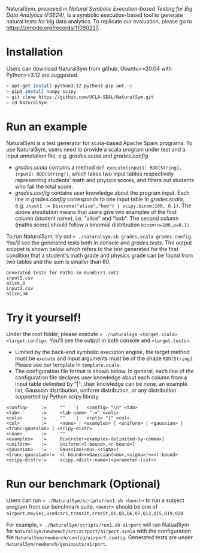NaturalSym, proposed in *Natural Symbolic Execution-based Testing for Big Data Analytics (FSE24)*, is a symbolic execution-based tool to generate natural tests for big data analytics. To replicate our evaluation, please go to https://zenodo.org/records/11090237.

# Installation
Users can download NaturalSym from github. Ubuntu>=20.04 with Python>=3.12 are suggested.
```bash
> apt-get install python3.12 python3-pip ant -y
> pip3 install numpy scipy
> git clone https://github.com/UCLA-SEAL/NaturalSym.git
> cd NaturalSym
```

# Run an example
NaturalSym is a test generator for scala-based Apache Spark programs. To use NaturalSym, users need to provide a scala program under test and a input annotation file, e.g. *grades.scala* and *grades.config*.
- *grades.scala* contains a method `def execute(input1: RDD[String], input2: RDD[String])`, which takes two input tables respectively representing students' math and physics scores, and filters out students who fail the total score.
- *grades.config* contains user knowledge about the program input. Each line in *grades.config* corresponds to one input table in *grades.scala*, e.g. `input1 := Discrete("alice","bob") | scipy.binom(100, 0.1)`.
The above annotation means that users give two examples of the first column (student name), i.e. "alice" and "bob". The second column (maths score) should follow a binomial distribution `binom(n=100,p=0.1)`.

To run NaturalSym, try out `> ./naturalsym.sh grades.scala grades.config`. You'll see the generated tests both in console and *grades.tests*. The output snippet is shown below which refers to the test generated for the first condition that a student's math grade and physics grade can be found from two tables and the sum is smaller than 60.
```
Generated tests for Path1 in Rundir/1.smt2
input1.csv
alice,8
input2.csv
alice,34
```

# Try it yourself!

Under the root folder, please execute `> ./naturalsym <target.scala> <target.config>`. You'll see the output in both console and `<target.tests>`. 
- Limited by the back-end symbolic execution engine, the target method must be `execute` and input arguments must be of the shape `RDD[String]`. Please see our template in `template.scala`.
- The configuration file format is shown below. In general, each line of the configuration file declares user knowledge about each column from a input table delimited by "|". User knowledge can be none, an example list, Gaussian distribution, uniform distribution, or any distribution supported by Python scipy library.
```
<config>     :=     ""    |   <config> "\n" <tab>
<tab>        :=     <tab-name> ":=" <cols>
<cols>       :=     ""    |   <cols> "|" <col>
<col>        :=     <none> | <examples> | <uniform> | <gaussian> | <trunc-gaussian> | <scipy-distr>
<none>       :=     ""
<examples>   :=     Discrete(<examples-delimited-by-comma>)
<uniform>    :=     Uniform(<l-bound>,<r-bound>)
<gaussian>   :=     Gaussian(<mu>,<sigma>)
<trunc-gaussian>:=  <l-bound><=Gaussian(<mu>,<sigma>)<=<r-bound>
<scipy-distr>:=     scipy.<distr-name>(<parameter-list>)
```

# Run our benchmark (Optional)
Users can run `> ./NaturalSym/scripts/run1.sh <bench>` to run a subject program from our benchmark suite. `<bench>` should be one of `airport,movie1,usedcars,transit,credit,Q1,Q3,Q6,Q7,Q12,Q15,Q19,Q20`.

For example, `> ./NaturalSym/scripts/run1.sh airport` will run NatualSym for `NaturalSym/newbench/src/airport/airport.scala` with the configuration file `NaturalSym/newbench/config/airport.config`. Generated tests are under `NaturalSym/newbench/geninputs/airport`.
